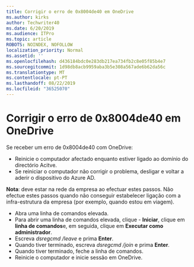 ```yaml
---
title: Corrigir o erro de 0x8004de40 em OneDrive
ms.author: kirks
author: Techwriter40
ms.date: 6/20/2019
ms.audience: ITPro
ms.topic: article
ROBOTS: NOINDEX, NOFOLLOW
localization_priority: Normal
ms.assetid: ''
ms.openlocfilehash: d436184bdc0e283db217ea734fb2c8e05f85b4e7
ms.sourcegitcommit: 1d98db8acb9959aba3b5e308a567ade6b62da56c
ms.translationtype: MT
ms.contentlocale: pt-PT
ms.lasthandoff: 08/22/2019
ms.locfileid: "36525070"
---
```

# <a name="fix-0x8004de40-error-in-onedrive"></a>Corrigir o erro de 0x8004de40 em OneDrive

Se receber um erro de 0x8004de40 com OneDrive:

- Reinicie o computador afectado enquanto estiver ligado ao domínio do directório Acitve.
- Se reiniciar o computador não corrigir o problema, desligar e voltar a aderir o dispositivo do Azure AD. 

**Nota**: deve estar na rede da empresa ao efectuar estes passos. Não efectue estes passos quando não conseguir estabelecer ligação com a infra-estrutura da empresa (por exemplo, quando estou em viagem). 

- Abra uma linha de comandos elevada. 
- Para abrir uma linha de comandos elevada, clique - **Iniciar**, clique em **linha de comandos**e, em seguida, clique em **Executar como administrador**.
- Escreva *dsregcmd /leave* e prima **Enter**.
- Quando tiver terminado, escreva *dsregcmd /join* e prima **Enter**.
- Quando tiver terminado, feche a linha de comandos.
- Reinicie o computador e inicie sessão em OneDrive.